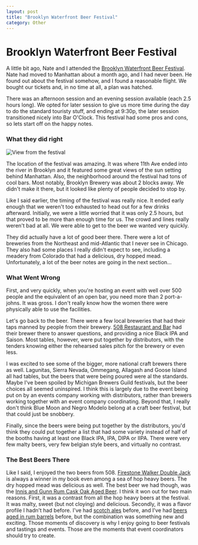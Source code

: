 ```yaml
---
layout: post
title: "Brooklyn Waterfront Beer Festival"
category: Other
---
```


Brooklyn Waterfront Beer Festival
=================================

A little bit ago, Nate and I attended the [Brooklyn Waterfront Beer Festival](http://bkbeerfest.com/). Nate had moved to Manhattan about a month ago, and I had never been. He found out about the festival somehow, and I found a reasonable flight. We bought our tickets and, in no time at all, a plan was hatched.

There was an afternoon session and an evening session available (each 2.5 hours long). We opted for later session to give us more time during the day to do the standard touristy stuff, and ending at 9:30p, the later session transitioned nicely into Bar O'Clock. This festival had some pros and cons, so lets start off on the happy notes.

### What they did right

![View from the festival](http://www.yeastboundanddown.com/wp-content/uploads/2012/06/IMG_0334-1024x768.jpg "IMG_0334")

The location of the festival was amazing. It was where 11th Ave ended into the river in Brooklyn and it featured some great views of the sun setting behind Manhattan. Also, the neighborhood around the festival had tons of cool bars. Most notably, Brooklyn Brewery was about 2 blocks away. We didn't make it there, but it looked like plenty of people decided to stop by.

Like I said earlier, the timing of the festival was really nice. It ended early enough that we weren't too exhausted to head out for a few drinks afterward. Initially, we were a little worried that it was only 2.5 hours, but that proved to be more than enough time for us. The crowd and lines really weren't bad at all. We were able to get to the beer we wanted very quickly.

They did actually have a lot of good beer there. There were a lot of breweries from the Northeast and mid-Atlantic that I never see in Chicago. They also had some places I really didn't expect to see, including a meadery from Colorado that had a delicious, dry hopped mead. Unfortunately, a lot of the beer notes are going in the next section…

### What Went Wrong

First, and very quickly, when you're hosting an event with well over 500 people and the equivalent of an open bar, you need more than 2 port-a-johns. It was gross. I don't really know how the women there were physically able to use the facilities.

Let's go back to the beer. There were a few local breweries that had their taps manned by people from their brewery. [508 Restaurant and Bar](http://www.508nyc.com/menu/beer) had their brewer there to answer questions, and providing a nice Black IPA and Saison. Most tables, however, were put together by distributors, with the tenders knowing either the rehearsed sales pitch for the brewery or even less.

I was excited to see some of the bigger, more national craft brewers there as well. Lagunitas, Sierra Nevada, Ommegang, Allagash and Goose Island all had tables, but the beers that were being poured were al the standards. Maybe I've been spoiled by Michigan Brewers Guild festivals, but the beer choices all seemed uninspired. I think this is largely due to the event being put on by an events company working with distributors, rather than brewers working together with an event company coordinating. Beyond that, I really don't think Blue Moon and Negro Modelo belong at a craft beer festival, but that could just be snobbery.

Finally, since the beers were being put together by the distributors, you'd think they could put together a list that had some variety instead of half of the booths having at least one Black IPA, IPA, DIPA or IIPA. There were very few malty beers, very few belgian style beers, and virtually no contrast.

### The Best Beers There

Like I said, I enjoyed the two beers from 508. [Firestone Walker Double Jack](http://beeradvocate.com/beer/profile/2210/50697) is always a winner in my book even among a sea of hop heavy beers. The dry hopped mead was delicious as well. The best beer we had though, was the [Innis and Gunn Rum Cask Oak Aged Beer](http://beeradvocate.com/beer/profile/10272/39258). I think it won out for two main reasons. First, it was a contrast from all the hop heavy beers at the festival. It was malty, sweet (but not cloying) and delicious. Secondly, it was a flavor profile I hadn't had before. I've had [scotch ales](http://www.yeastboundanddown.com/2010/08/oakd-wee-heavy-recipe/ "Oak’d Wee Heavy Recipe") before, and I've had [beers aged in rum barrels](http://newhollandbrew.com/beer/pub-brews/rum-barrel-aged-pilgrims-dole/) before, but the combination was something new and exciting. Those moments of discovery is why I enjoy going to beer festivals and tastings and events. Those are the moments that event coordinators should try to create.